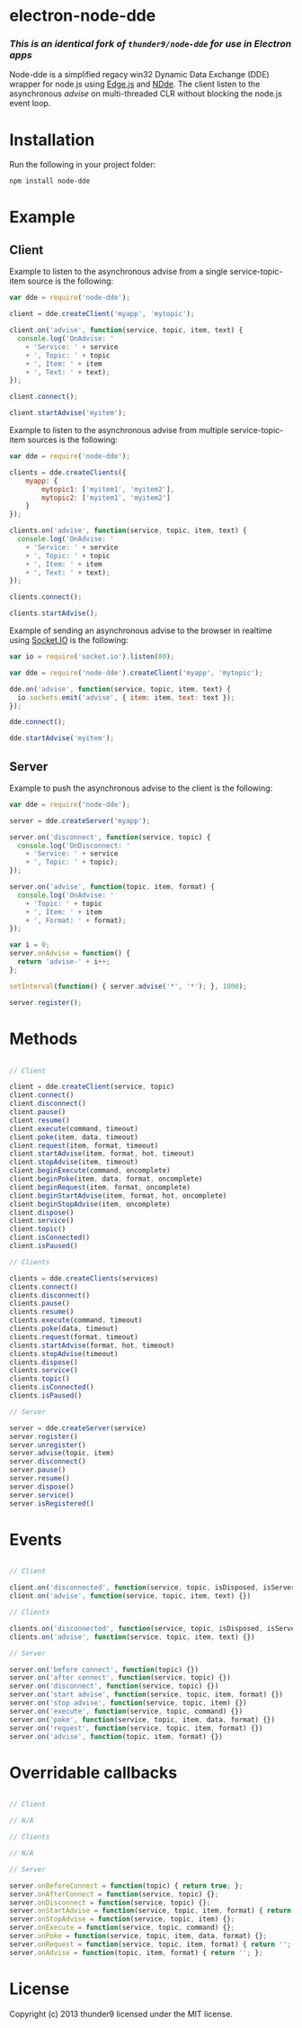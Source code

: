 electron-node-dde
========

### *This is an identical fork of `thunder9/node-dde` for use in Electron apps*

Node-dde is a simplified regacy win32 Dynamic Data Exchange (DDE) wrapper for node.js using [Edge.js](https://github.com/tjanczuk/edge) and [NDde](http://ndde.codeplex.com/). The client listen to the asynchronous *advise* on multi-threaded CLR without blocking the node.js event loop.

# Installation

Run the following in your project folder:

```
npm install node-dde
```

# Example

## Client

Example to listen to the asynchronous advise from a single service-topic-item source is the following:

```javascript
var dde = require('node-dde');

client = dde.createClient('myapp', 'mytopic');

client.on('advise', function(service, topic, item, text) {
  console.log('OnAdvise: '
    + 'Service: ' + service
    + ', Topic: ' + topic
    + ', Item: ' + item
    + ', Text: ' + text);
});

client.connect();

client.startAdvise('myitem');
```

Example to listen to the asynchronous advise from multiple service-topic-item sources is the following:

```javascript
var dde = require('node-dde');

clients = dde.createClients({
    myapp: {
        mytopic1: ['myitem1', 'myitem2'],
        mytopic2: ['myitem1', 'myitem2']
    }
});

clients.on('advise', function(service, topic, item, text) {
  console.log('OnAdvise: '
    + 'Service: ' + service
    + ', Topic: ' + topic
    + ', Item: ' + item
    + ', Text: ' + text);
});

clients.connect();

clients.startAdvise();
```

Example of sending an asynchronous advise to the browser in realtime using [Socket.IO](https://github.com/learnboost/socket.io) is the following:

```javascript
var io = require('socket.io').listen(80);

var dde = require('node-dde').createClient('myapp', 'mytopic');

dde.on('advise', function(service, topic, item, text) {
  io.sockets.emit('advise', { item: item, text: text });
});

dde.connect();

dde.startAdvise('myitem');
```

## Server

Example to push the asynchronous advise to the client is the following:

```javascript
var dde = require('node-dde');

server = dde.createServer('myapp');

server.on('disconnect', function(service, topic) {
  console.log('OnDisconnect: '
    + 'Service: ' + service
    + ', Topic: ' + topic);
});

server.on('advise', function(topic, item, format) {
  console.log('OnAdvise: '
    + 'Topic: ' + topic
    + ', Item: ' + item
    + ', Format: ' + format);
});

var i = 0;
server.onAdvise = function() {
  return 'advise-' + i++;
};

setInterval(function() { server.advise('*', '*'); }, 1000);

server.register();
```

# Methods

```javascript

// Client

client = dde.createClient(service, topic)
client.connect()
client.disconnect()
client.pause()
client.resume()
client.execute(command, timeout)
client.poke(item, data, timeout)
client.request(item, format, timeout)
client.startAdvise(item, format, hot, timeout)
client.stopAdvise(item, timeout)
client.beginExecute(command, oncomplete)
client.beginPoke(item, data, format, oncomplete)
client.beginRequest(item, format, oncomplete)
client.beginStartAdvise(item, format, hot, oncomplete)
client.beginStopAdvise(item, oncomplete)
client.dispose()
client.service()
client.topic()
client.isConnected()
client.isPaused()

// Clients

clients = dde.createClients(services)
clients.connect()
clients.disconnect()
clients.pause()
clients.resume()
clients.execute(command, timeout)
clients.poke(data, timeout)
clients.request(format, timeout)
clients.startAdvise(format, hot, timeout)
clients.stopAdvise(timeout)
clients.dispose()
clients.service()
clients.topic()
clients.isConnected()
clients.isPaused()

// Server

server = dde.createServer(service)
server.register()
server.unregister()
server.advise(topic, item)
server.disconnect()
server.pause()
server.resume()
server.dispose()
server.service()
server.isRegistered()
```

# Events

```javascript

// Client

client.on('disconnected', function(service, topic, isDisposed, isServerInitiated) {})
client.on('advise', function(service, topic, item, text) {})

// Clients

clients.on('disconnected', function(service, topic, isDisposed, isServerInitiated) {})
clients.on('advise', function(service, topic, item, text) {})

// Server

server.on('before connect', function(topic) {})
server.on('after connect', function(service, topic) {})
server.on('disconnect', function(service, topic) {})
server.on('start advise', function(service, topic, item, format) {})
server.on('stop advise', function(service, topic, item) {})
server.on('execute', function(service, topic, command) {})
server.on('poke', function(service, topic, item, data, format) {})
server.on('request', function(service, topic, item, format) {})
server.on('advise', function(topic, item, format) {})
```

# Overridable callbacks

```javascript

// Client

// N/A

// Clients

// N/A

// Server

server.onBeforeConnect = function(topic) { return true; };
server.onAfterConnect = function(service, topic) {};
server.onDisconnect = function(service, topic) {};
server.onStartAdvise = function(service, topic, item, format) { return true; };
server.onStopAdvise = function(service, topic, item) {};
server.onExecute = function(service, topic, command) {};
server.onPoke = function(service, topic, item, data, format) {};
server.onRequest = function(service, topic, item, format) { return ''; };
server.onAdvise = function(topic, item, format) { return ''; };
```

# License

Copyright (c) 2013 thunder9 licensed under the MIT license.
